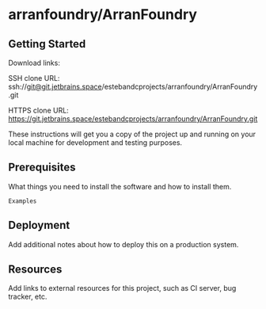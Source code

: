# arranfoundry/ArranFoundry



## Getting Started

Download links:

SSH clone URL: ssh://git@git.jetbrains.space/estebandcprojects/arranfoundry/ArranFoundry.git

HTTPS clone URL: https://git.jetbrains.space/estebandcprojects/arranfoundry/ArranFoundry.git



These instructions will get you a copy of the project up and running on your local machine for development and testing purposes.

## Prerequisites

What things you need to install the software and how to install them.

```
Examples
```

## Deployment

Add additional notes about how to deploy this on a production system.

## Resources

Add links to external resources for this project, such as CI server, bug tracker, etc.
